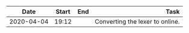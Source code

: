 | Date		| Start | End	|  Task							|
|---------------|:-----:|:-----:|----------------------------------------------:|
| 2020-04-04	| 19:12 | 	| Converting the lexer to online.		|

